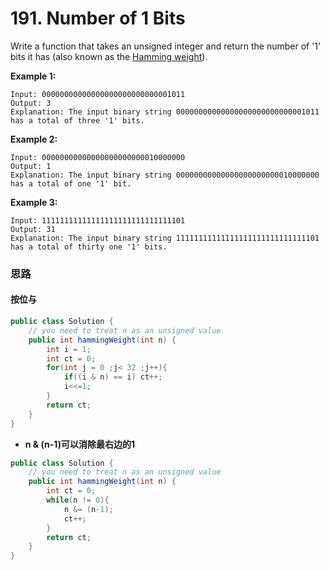 # 191. Number of 1 Bits

Write a function that takes an unsigned integer and return the number of '1' bits it has (also known as the [Hamming weight](http://en.wikipedia.org/wiki/Hamming_weight)).

**Example 1:**

```
Input: 00000000000000000000000000001011
Output: 3
Explanation: The input binary string 00000000000000000000000000001011 has a total of three '1' bits.
```

**Example 2:**

```
Input: 00000000000000000000000010000000
Output: 1
Explanation: The input binary string 00000000000000000000000010000000 has a total of one '1' bit.
```

**Example 3:**

```
Input: 11111111111111111111111111111101
Output: 31
Explanation: The input binary string 11111111111111111111111111111101 has a total of thirty one '1' bits.
```

### 思路

#### 按位与

```java
public class Solution {
    // you need to treat n as an unsigned value
    public int hammingWeight(int n) {
        int i = 1;
        int ct = 0;
        for(int j = 0 ;j< 32 ;j++){
            if((i & n) == i) ct++;
            i<<=1;
        }
        return ct;
    }
}
```

* **n & (n-1)**可以消除最右边的**1**

```java
public class Solution {
    // you need to treat n as an unsigned value
    public int hammingWeight(int n) {
        int ct = 0;
        while(n != 0){
            n &= (n-1);
            ct++;
        }
        return ct;
    }
}
```

